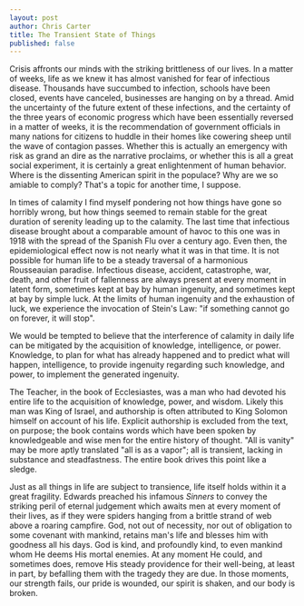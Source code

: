 ```yaml
---
layout: post
author: Chris Carter
title: The Transient State of Things
published: false
---
```


Crisis affronts our minds with the striking brittleness of our lives. In a matter of weeks, life as we knew it has almost vanished for fear of infectious disease. Thousands have succumbed to infection, schools have been closed, events have canceled, businesses are hanging on by a thread. Amid the uncertainty of the future extent of these infections, and the certainty of the three years of economic progress which have been essentially reversed in a matter of weeks, it is the recommendation of government officials in many nations for citizens to huddle in their homes like cowering sheep until the wave of contagion passes. Whether this is actually an emergency with risk as grand an dire as the narrative proclaims, or whether this is all a great social experiment, it is certainly a great enlightenment of human behavior. Where is the dissenting American spirit in the populace? Why are we so amiable to comply? That's a topic for another time, I suppose.

In times of calamity I find myself pondering not how things have gone so horribly wrong, but how things seemed to remain stable for the great duration of serenity leading up to the calamity. The last time that infectious disease brought about a comparable amount of havoc to this one was in 1918 with the spread of the Spanish Flu over a century ago. Even then, the epidemiological effect now is not nearly what it was in that time. It is not possible for human life to be a steady traversal of a harmonious Rousseauian paradise. Infectious disease, accident, catastrophe, war, death, and other fruit of fallenness are always present at every moment in latent form, sometimes kept at bay by human ingenuity, and sometimes kept at bay by simple luck. At the limits of human ingenuity and the exhaustion of luck, we experience the invocation of Stein's Law: "if something cannot go on forever, it will stop".

We would be tempted to believe that the interference of calamity in daily life can be mitigated by the acquisition of knowledge, intelligence, or power. Knowledge, to plan for what has already happened and to predict what will happen, intelligence, to provide ingenuity regarding such knowledge, and power, to implement the generated ingenuity.

The Teacher, in the book of Ecclesiastes, was a man who had devoted his entire life to the acquisition of knowledge, power, and wisdom. Likely this man was King of Israel, and authorship is often attributed to King Solomon himself on account of his life. Explicit authorship is excluded from the text, on purpose; the book contains words which have been spoken by knowledgeable and wise men for the entire history of thought. "All is vanity" may be more aptly translated "all is as a vapor"; all is transient, lacking in substance and steadfastness. The entire book drives this point like a sledge.

Just as all things in life are subject to transience, life itself holds within it a great fragility. Edwards preached his infamous _Sinners_ to convey the striking peril of eternal judgement which awaits men at every moment of their lives, as if they were spiders hanging from a brittle strand of web above a roaring campfire. God, not out of necessity, nor out of obligation to some covenant with mankind, retains man's life and blesses him with goodness all his days. God is kind, and profoundly kind, to even mankind whom He deems His mortal enemies. At any moment He could, and sometimes does, remove His steady providence for their well-being, at least in part, by befalling them with the tragedy they are due. In those moments, our strength fails, our pride is wounded, our spirit is shaken, and our body is broken.
